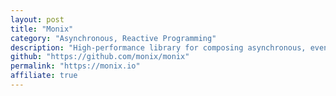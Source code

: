 ```yaml
---
layout: post
title: "Monix"
category: "Asynchronous, Reactive Programming"
description: "High-performance library for composing asynchronous, event-based programs, exposing a Reactive Streams implementation along with primitives for dealing with concurrency and side-effects."
github: "https://github.com/monix/monix"
permalink: "https://monix.io"
affiliate: true
---
```

